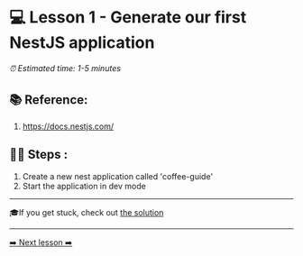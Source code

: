 # 💻 Lesson 1 - Generate our first NestJS application

###### ⏰ Estimated time: 1-5 minutes

## 📚 Reference:

1. https://docs.nestjs.com/

## 🏋️‍♀️ Steps :

1. Create a new nest application called 'coffee-guide'
2. Start the application in dev mode

---

🎓If you get stuck, check out [the solution](SOLUTION.md)

---

[➡️ Next lesson ➡️](../Lesson2/LESSON.md)
